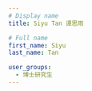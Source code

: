 ```yaml
---
# Display name
title: Siyu Tan 谭思雨

# Full name
first_name: Siyu
last_name: Tan

user_groups:
  - 博士研究生
---
```


